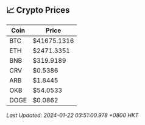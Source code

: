 ## 📈 Crypto Prices

| Coin | Price |
| ---- | ----- |
| BTC | $41675.1316 |
| ETH | $2471.3351 |
| BNB | $319.9189 |
| CRV | $0.5386 |
| ARB | $1.8445 |
| OKB | $54.0533 |
| DOGE | $0.0862 |

_Last Updated: 2024-01-22 03:51:00.978 +0800 HKT_